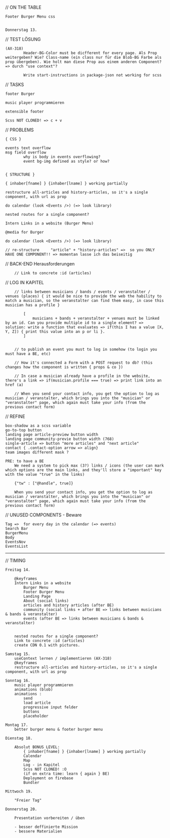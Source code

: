 // ON THE TABLE


    Footer Burger Menu css


    Donnerstag 13.
        
        
            

// TEST LÖSUNG

    (AX-318)
            Header-BG-Color must be dicfferent for every page. Als Prop weitergeben? Wie? Class-name (ein class nur für die Blob-BG Farbe als prop übergeben). Wie holt man diese Prop aus einem anderen Component? => durch "use context"?

            Write start-instructions in package-json not working for scss


// TASKS

    footer Burger

    music player programmieren

    extensible footer

    Scss NOT CLONED! => c + v



// PROBLEMS

    { CSS }

    events text overflow 
    msg field overflow
            why is body in events overflowing?
            event bg-img defined as style? or how?


    { STRUCTURE }

    { inhaber[fname] } {inhaber[lname] } working partially

    restructure all-articles and history-articles, so it's a single component, with url as prop

    do calendar (look <Events />) (=> look library)

    nested routes for a single component?

    Intern Links in a website (Burger Menu)

    @media for Burger

    do calendar (look <Events />) (=> look library)

    // re-structure     "article" + "history-articles" =>  so you ONLY HAVE ONE COMPONENT!! => momentan lasse ich das beiseitig



// BACK-END Herausforderungen

        // Link to concrete :id (articles)
        
// LOG IN KAPITEL

        // links between musicians / bands / events / veranstalter / venues (places) { it would be nice to provide the web the hability to match a musician, so the veranstalter can find them easy, in case this musician has a profile }

            [ 
                musicians + bands + veranstalter + venues must be linked by an id. Can you provide multiple id to a single element? => solution: write a function that evaluates => if(this I has a value [X, Y, Z]) { print this value into an p or li }.
            ]

        
        // to publish an event you must to log in somehow (to login you must have a BE, etc)

        // How it's connected a Form with a POST request to db? (this changes how the component is written { props & co })

        // In case a musician already have a profile in the website, there's a link => if(musician.profile === true) => print link into an href (a)

        // When you send your contact info, you get the option to log as musician / veranstalter, which brings you into the "musician" or "veranstalter" page, which again must take your info (from the previous contact form)


// REFINE

    box-shadow as a scss variable
    go-to-top button
    landing page article-preview button width
    landing page community-previe button width (768)
    single-article => button "more articles" and "next article"
    contact { .contact-option arrow => align}
    team images different mask ?

    PRE: to have a BE
        We need a system to pick max (3?) links / icons (the user can mark which options are the main links, and they'll store a "important" key with the value "true" in the links)

        {"tw" : ["@handle", true]}

        When you send your contact info, you get the option to log as musician / veranstalter, which brings you into the "musician" or "veranstalter" page, which again must take your info (from the previous contact form)


// UNUSED COMPONENTS - Beware

    Tag =>  for every day in the calendar (=> events)
    Search Bar
    BurgerMenu
    Body
    EventsNov
    EventsList




***************************************************************************************************


// TIMING
  
    Freitag 14.

        @keyframes
        Intern Links in a website
            Burger Menu
            Footer Burger Menu
            Landing Page
            About (social links)
            articles and history articles (after BE)
            community (social links + after BE => links between musicians & bands & veranstalter)
            events (after BE => links between musicians & bands & veranstalter)
            

        nested routes for a single component?
        Link to concrete :id (articles)
        create CDN 0.1 with pictures.

    Samstag 15.
        useContext lernen / implementieren (AX-318)
        @keyframes
        restructure all-articles and history-articles, so it's a single component, with url as prop

    Sonntag 16.
        music player programmieren
        animations (blob)
        animations : 
            send
            load article
            progressive input felder
            buttons
            placeholder
        
    Montag 17. 
        better burger menu & footer burger menu

    Dienstag 18.

        Absolut BONUS LEVEL:
            { inhaber[fname] } {inhaber[lname] } working partially
            Calendar
            Map
            Log - in Kapitel
            Scss NOT CLONED! :O
            (if on extra time: learn { again } BE)
            Deployment on firebase
            Bundler

    Mittwoch 19.

        "Freier Tag"

    Donnerstag 20.

        Presentation vorbereiten / üben

        - besser deffinierte Mission
        - bessere Materialien